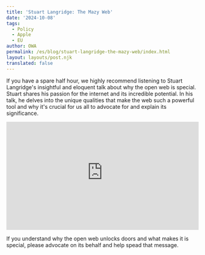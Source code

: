 ```yaml
---
title: 'Stuart Langridge: The Mazy Web'
date: '2024-10-08'
tags:
  - Policy
  - Apple
  - EU
author: OWA
permalink: /es/blog/stuart-langridge-the-mazy-web/index.html
layout: layouts/post.njk
translated: false
---
```


If you have a spare half hour, we highly recommend listening to Stuart Langridge's insightful and eloquent talk about why the open web is special. Stuart shares his passion for the internet and its incredible potential. In his talk, he delves into the unique qualities that make the web such a powerful tool and why it's crucial for us all to advocate for and explain its significance.

<style>.embed-container { position: relative; padding-bottom: 56.25%; height: 0; overflow: hidden; max-width: 100%; } .embed-container iframe, .embed-container object, .embed-container embed { position: absolute; top: 0; left: 0; width: 100%; height: 100%; }</style><div class='embed-container'><iframe src='https://www.youtube-nocookie.com/embed/Mn2YFU_UkEI?si=aTV2iXhIsEvfQzAP' frameborder='0' allowfullscreen title="Stuart Langridge - The mazy web she whirls:starting Open Web Advocacy"></iframe></div>

If you understand why the open web unlocks doors and what makes it is special, please advocate on its behalf and help spead that message.


